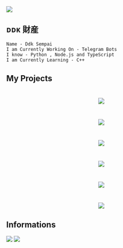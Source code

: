 <img src="https://user-images.githubusercontent.com/73097560/115834477-dbab4500-a447-11eb-908a-139a6edaec5c.gif">

## ᴅᴅᴋ 財産

```
Name - Ddk Sempai 
I am Currently Working On - Telegram Bots 
I know - Python , Node.js and TypeScript 
I am Currently Learning - C++ 
```
## My Projects 


# <p align="center"><a href="https://github.com/Itz-pro-ddk/Evil-Devil-Ytbot"><img src="https://github-readme-stats.vercel.app/api/pin?username=Itz-pro-ddk&show_icons=true&theme=dracula&hide_border=true&repo=Evil-Devil-Ytbot"></a></p>
<p align="center">
    

# <p align="center"><a href="https://github.com/Itz-pro-ddk/Hanabi-Robot"><img src="https://github-readme-stats.vercel.app/api/pin?username=itz-pro-ddk&show_icons=true&theme=dracula&hide_border=true&repo=Hanabi-Robot"></a></p>
<p align="center">
 
 
# <p align="center"><a href="https://github.com/Itz-pro-ddk/Cynthia-Bot"><img src="https://github-readme-stats.vercel.app/api/pin?username=Itz-pro-ddk&show_icons=true&theme=dracula&hide_border=true&repo=Cynthia-Bot"></a></p>
<p align="center">
    

# <p align="center"><a href="https://github.com/Itz-pro-ddk/Elephant-Sql-Db-bot"><img src="https://github-readme-stats.vercel.app/api/pin?username=Itz-pro-ddk&show_icons=true&theme=dracula&hide_border=true&repo=Elephant-Sql-Db-bot"></a></p>
<p align="center">
    

# <p align="center"><a href="https://github.com/Itz-pro-ddk/MongoDb-Bot"><img src="https://github-readme-stats.vercel.app/api/pin?username=Itz-pro-ddk&show_icons=true&theme=dracula&hide_border=true&repo=MongoDb-Bot"></a></p>
<p align="center">
    

# <p align="center"><a href="https://github.com/Itz-pro-ddk/Broadcast-Bot"><img src="https://github-readme-stats.vercel.app/api/pin?username=Itz-pro-ddk&show_icons=true&theme=dracula&hide_border=true&repo=Broadcast-Bot"></a></p>
<p align="center">
    
## Informations 

<a href="https://t.me/ddk_sempai40"><img src="https://img.shields.io/badge/Telegram%20DdkSempai-blue.svg?style=for-the-badge&logo=Telegram"></a> 
<a href="https://youtube.com/@ddksempai40"><img src="https://img.shields.io/badge/Subscribe%20Channel-red.svg?style=for-the-badge&logo=Youtube"></a>
  

